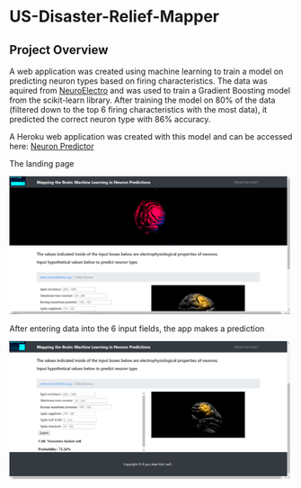 # US-Disaster-Relief-Mapper

## Project Overview

A web application was created using machine learning to train a model on predicting neuron types based on firing characteristics.  The data was aquired from [NeuroElectro](https://www.neuroelectro.org/) and was used to train a Gradient Boosting model from the scikit-learn library.  After training the model on 80% of the data (filtered down to the top 6 firing characteristics with the most data), it predicted the correct neuron type with 86% accuracy.

A Heroku web application was created with this model and can be accessed here: [Neuron Predictor](https://neuron-pred.herokuapp.com/)

The landing page
<p align="left"> 
  <img src="https://github.com/alexw858/BC_Proj003/blob/master/screenshots/neuron_pred_landing_page.png" width="500"/>
 </p>

 After entering data into the 6 input fields, the app makes a prediction
 <p align="left"> 
  <img src="https://github.com/alexw858/BC_Proj003/blob/master/screenshots/neuron_pred_output.png" width="500"/>
 </p>